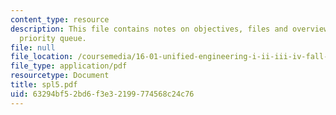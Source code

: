 ```yaml
---
content_type: resource
description: This file contains notes on objectives, files and overview on graphical
  priority queue.
file: null
file_location: /coursemedia/16-01-unified-engineering-i-ii-iii-iv-fall-2005-spring-2006/63294bf52bd6f3e32199774568c24c76_spl5.pdf
file_type: application/pdf
resourcetype: Document
title: spl5.pdf
uid: 63294bf5-2bd6-f3e3-2199-774568c24c76
---
```

